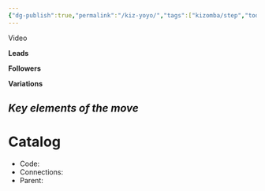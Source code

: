 ```yaml
---
{"dg-publish":true,"permalink":"/kiz-yoyo/","tags":["kizomba/step","todo"],"created":"2025-01-29T14:53:22.517-05:00","updated":"2025-01-29T14:53:32.861-05:00"}
---
```



Video

**Leads**

**Followers**

**Variations**

*Key elements of the move*
- 

# Catalog

- Code: 
- Connections: 
- Parent: 